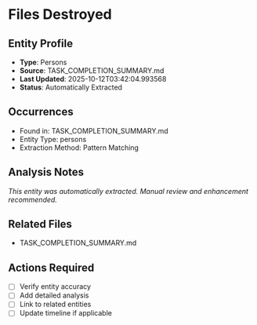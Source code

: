 # Files Destroyed

## Entity Profile
- **Type**: Persons
- **Source**: TASK_COMPLETION_SUMMARY.md
- **Last Updated**: 2025-10-12T03:42:04.993568
- **Status**: Automatically Extracted

## Occurrences
- Found in: TASK_COMPLETION_SUMMARY.md
- Entity Type: persons
- Extraction Method: Pattern Matching

## Analysis Notes
*This entity was automatically extracted. Manual review and enhancement recommended.*

## Related Files
- TASK_COMPLETION_SUMMARY.md

## Actions Required
- [ ] Verify entity accuracy
- [ ] Add detailed analysis
- [ ] Link to related entities
- [ ] Update timeline if applicable
